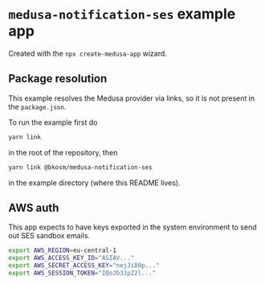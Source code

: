 # `medusa-notification-ses` example app

Created with the `npx create-medusa-app` wizard.

## Package resolution

This example resolves the Medusa provider via links, so it is not present in the `package.json`. 

To run the example first do

```sh
yarn link
```
in the root of the repository, then


```sh
yarn link @bkosm/medusa-notification-ses
```

in the example directory (where this README lives).

## AWS auth

This app expects to have keys exported in the system environment to send out SES sandbox emails.

```bash
export AWS_REGION=eu-central-1
export AWS_ACCESS_KEY_ID="ASIAV..."
export AWS_SECRET_ACCESS_KEY="nejJi80p..."
export AWS_SESSION_TOKEN="IQoJb3JpZ2l..."
```
